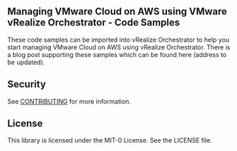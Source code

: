 ## Managing VMware Cloud on AWS using VMware vRealize Orchestrator - Code Samples

These code samples can be imported into vRealize Orchestrator to help you start managing VMware Cloud on AWS using vRealize Orchestrator.  There is a blog post supporting these samples which can be found here (address to be updated).  

## Security

See [CONTRIBUTING](CONTRIBUTING.md#security-issue-notifications) for more information.

## License

This library is licensed under the MIT-0 License. See the LICENSE file.

